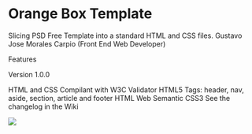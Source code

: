 # Orange Box Template
Slicing PSD Free Template into a standard HTML and CSS files.
Gustavo Jose Morales Carpio (Front End Web Developer)

Features

Version 1.0.0

HTML and CSS Compilant with W3C Validator
HTML5 Tags: header, nav, aside, section, article and footer
HTML Web Semantic
CSS3
See the changelog in the Wiki

<img src="https://camo.githubusercontent.com/bd8af42ded00fede6f3daaea8453c2ef340c4413/68747470733a2f2f646c2e64726f70626f7875736572636f6e74656e742e636f6d2f752f3130383535323830302f6f72616e6765626f782e706e67">
